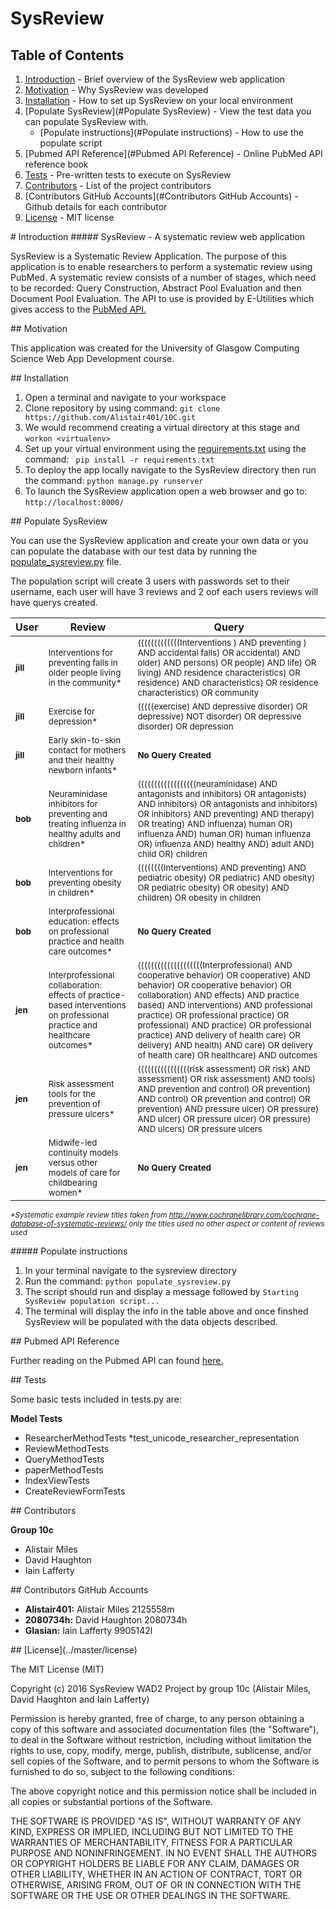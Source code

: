 # SysReview 

## Table of Contents
1. [Introduction](#intro) - Brief overview of the SysReview web application
2. [Motivation](#Motivation) - Why SysReview was developed
3. [Installation](#Installation) - How to set up SysReview on your local environment
4. [Populate SysReview](#Populate SysReview) - View the test data you can populate SysReview with.
    * [Populate instructions](#Populate instructions) - How to use the populate script
5. [Pubmed API Reference](#Pubmed API Reference) - Online PubMed API reference book
6. [Tests](#Tests) - Pre-written tests to execute on SysReview
7. [Contributors](#Contributors) - List of the project contributors
8. [Contributors GitHub Accounts](#Contributors GitHub Accounts) - Github details for each contributor
9. [License](#License) - MIT license 

<div id='intro'/>
# Introduction
##### SysReview - A systematic review web application

SysReview is a Systematic Review Application. The purpose of this application is to enable researchers to perform a systematic review using PubMed. A systematic review consists of a number of stages, which need to be recorded:  Query Construction, Abstract Pool Evaluation and then Document Pool Evaluation. The API to use is provided by E-Utilities which gives access to the [PubMed API.](http://www.ncbi.nlm.nih.gov/home/api.shtml "PubMed API")

<div id='Motivation'/>
## Motivation

This application was created for the University of Glasgow Computing Science Web App Development course. 

<div id='Installation'/>
## Installation

 1. Open a terminal and navigate to your workspace
 2. Clone repository by using command: ``` git clone https://github.com/Alistair401/10C.git ```
 3. We would recommend creating a virtual directory at this stage and ``` workon <virtualenv> ```
 4. Set up your virtual environment using the [requirements.txt](../master/requirements.txt) using the command: ```  pip install -r requirements.txt ```
 5. To deploy the app locally navigate to the SysReview directory then run the command: ```python manage.py runserver```
 6. To launch the SysReview application open a web browser and go to: ```http://localhost:8000/```

<div id='Populate SysReview'/>
## Populate SysReview

You can use the SysReview application and create your own data or you can populate the database with our test data by running the [populate_sysreview.py](../master/SysReview/populate_sysreview.py) file.

The population script will create 3 users with passwords set to their username, each user will have 3 reviews and 2 oof each users reviews will have querys created.

User | Review | Query
--- | --- | ---
<sub>**jill**</sub> | <sub>Interventions for preventing falls in older people living in the community*</sub> | <sub>(((((((((((((Interventions ) AND preventing ) AND accidental falls) OR accidental) AND older) AND persons) OR people) AND life) OR living) AND residence characteristics) OR residence) AND characteristics) OR residence characteristics) OR community </sub>
<sub>**jill**</sub> | <sub>Exercise for depression*</sub> | <sub>(((((exercise) AND depressive disorder) OR depressive) NOT disorder) OR depressive disorder) OR depression </sub>
<sub>**jill**</sub> | <sub>Early skin-to-skin contact for mothers and their healthy newborn infants*</sub> | <sub>**No Query Created**</sub>
<sub>**bob**</sub> | <sub>Neuraminidase inhibitors for preventing and treating influenza in healthy adults and children*</sub> | <sub>((((((((((((((((((neuraminidase) AND antagonists and inhibitors) OR antagonists) AND inhibitors) OR antagonists and inhibitors) OR inhibitors) AND preventing) AND therapy) OR treating) AND influenza) human OR) influenza AND) human OR) human influenza OR) influenza AND) healthy AND) adult AND) child OR) children </sub>
<sub>**bob**</sub> | <sub>Interventions for preventing obesity in children*</sub> | <sub>((((((((Interventions) AND preventing) AND pediatric obesity) OR pediatric) AND obesity) OR pediatric obesity) OR obesity) AND children) OR obesity in children</sub>
<sub>**bob**</sub> | <sub>Interprofessional education: effects on professional practice and health care outcomes*</sub> | <sub>**No Query Created**</sub>
<sub>**jen**</sub> | <sub>Interprofessional collaboration: effects of practice-based interventions on professional practice and healthcare outcomes*</sub> | <sub>((((((((((((((((((((Interprofessional) AND cooperative behavior) OR cooperative) AND behavior) OR cooperative behavior) OR collaboration) AND effects) AND practice based) AND interventions) AND professional practice) OR professional practice) OR professional) AND practice) OR professional practice) AND delivery of health care) OR delivery) AND health) AND care) OR delivery of health care) OR healthcare) AND outcomes </sub>
<sub>**jen**</sub> | <sub>Risk assessment tools for the prevention of pressure ulcers*</sub> | <sub>((((((((((((((((risk assessment) OR risk) AND assessment) OR risk assessment) AND tools) AND prevention and control) OR prevention) AND control) OR prevention and control) OR prevention) AND pressure ulcer) OR pressure) AND ulcer) OR pressure ulcer) OR pressure) AND ulcers) OR pressure ulcers </sub>
<sub>**jen**</sub> | <sub>Midwife-led continuity models versus other models of care for childbearing women*</sub> | <sub>**No Query Created**</sub>
<sub>_*Systematic example review titles taken from http://www.cochranelibrary.com/cochrane-database-of-systematic-reviews/ only the titles used no other aspect or content of reviews used_</sub>

<div id='Populate instructions'/>
##### Populate instructions

1. In your terminal navigate to the sysreview directory
2. Run the command: ``` python populate_sysreview.py ```
3. The script should run and display a message followed by ```Starting SysReview population script...```
4. The terminal will display the info in the table above and once finshed SysReview will be populated with the data objects described.

<div id='Pubmed API Reference'/>
## Pubmed API Reference

Further reading on the Pubmed API can found [here.](http://www.ncbi.nlm.nih.gov/books/NBK25500/ "Pubmed API")

<div id='Tests'/>
## Tests

Some basic tests included in tests.py are:
   
   **Model Tests**
   
   * ResearcherMethodTests
         *test_unicode_researcher_representation
   * ReviewMethodTests
   * QueryMethodTests
   * paperMethodTests
   * IndexViewTests
   * CreateReviewFormTests

<div id='Contributors'/>
## Contributors

   **Group 10c**
   
   * Alistair Miles
   * David Haughton
   * Iain Lafferty

<div id='Contributors GitHub Accounts'/>
## Contributors GitHub Accounts

  * **Alistair401:**   Alistair Miles 2125558m
  * **2080734h:**      David Haughton 2080734h
  * **Glasian:**       Iain Lafferty  9905142l

<div id='License'/>
## [License](../master/license)

The MIT License (MIT)

Copyright (c) 2016 SysReview WAD2 Project by group 10c (Alistair Miles, David Haughton and Iain Lafferty)

Permission is hereby granted, free of charge, to any person obtaining a copy
of this software and associated documentation files (the "Software"), to deal
in the Software without restriction, including without limitation the rights
to use, copy, modify, merge, publish, distribute, sublicense, and/or sell
copies of the Software, and to permit persons to whom the Software is
furnished to do so, subject to the following conditions:

The above copyright notice and this permission notice shall be included in all
copies or substantial portions of the Software.

THE SOFTWARE IS PROVIDED "AS IS", WITHOUT WARRANTY OF ANY KIND, EXPRESS OR
IMPLIED, INCLUDING BUT NOT LIMITED TO THE WARRANTIES OF MERCHANTABILITY,
FITNESS FOR A PARTICULAR PURPOSE AND NONINFRINGEMENT. IN NO EVENT SHALL THE
AUTHORS OR COPYRIGHT HOLDERS BE LIABLE FOR ANY CLAIM, DAMAGES OR OTHER
LIABILITY, WHETHER IN AN ACTION OF CONTRACT, TORT OR OTHERWISE, ARISING FROM,
OUT OF OR IN CONNECTION WITH THE SOFTWARE OR THE USE OR OTHER DEALINGS IN THE
SOFTWARE.
